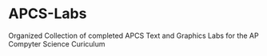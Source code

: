 # APCS-Labs
Organized Collection of completed APCS Text and Graphics Labs for the AP Compyter Science Curiculum

